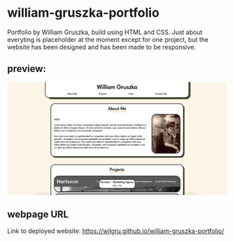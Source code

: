 # william-gruszka-portfolio

Portfolio by William Gruszka, build using HTML and CSS. Just about everyting is placeholder at the moment except for one project, but the website has been designed and has been made to be responsive.

## preview:
![alt text](https://github.com/wilgru/william-gruszka-portfolio/blob/main/assets/images/mockup.png)

## webpage URL

Link to deployed website: 
https://wilgru.github.io/william-gruszka-portfolio/
